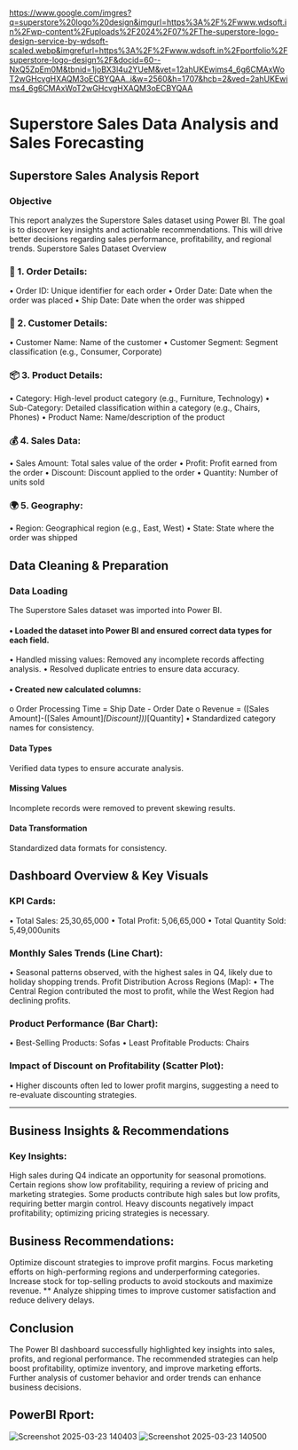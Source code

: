 https://www.google.com/imgres?q=superstore%20logo%20design&imgurl=https%3A%2F%2Fwww.wdsoft.in%2Fwp-content%2Fuploads%2F2024%2F07%2FThe-superstore-logo-design-service-by-wdsoft-scaled.webp&imgrefurl=https%3A%2F%2Fwww.wdsoft.in%2Fportfolio%2Fsuperstore-logo-design%2F&docid=60--NxQ5ZpEm0M&tbnid=1joBX3l4u2YUeM&vet=12ahUKEwims4_6g6CMAxWoT2wGHcvgHXAQM3oECBYQAA..i&w=2560&h=1707&hcb=2&ved=2ahUKEwims4_6g6CMAxWoT2wGHcvgHXAQM3oECBYQAA
# Superstore Sales Data Analysis and Sales Forecasting
## Superstore Sales Analysis Report
### Objective
This report analyzes the Superstore Sales dataset using Power BI. The goal is to discover key insights and actionable recommendations. This will drive better decisions regarding sales performance, profitability, and regional trends.
Superstore Sales Dataset Overview
### 🛒 1. Order Details:
•	Order ID: Unique identifier for each order
•	Order Date: Date when the order was placed
•	Ship Date: Date when the order was shipped
### 👥 2. Customer Details:
•	Customer Name: Name of the customer
•	Customer Segment: Segment classification (e.g., Consumer, Corporate)
### 📦 3. Product Details:
•	Category: High-level product category (e.g., Furniture, Technology)
•	Sub-Category: Detailed classification within a category (e.g., Chairs, Phones)
•	Product Name: Name/description of the product
### 💰 4. Sales Data:
•	Sales Amount: Total sales value of the order
•	Profit: Profit earned from the order
•	Discount: Discount applied to the order
•	Quantity: Number of units sold
### 🌍 5. Geography:
•	Region: Geographical region (e.g., East, West)
•	State: State where the order was shipped


## Data Cleaning & Preparation

### Data Loading
The Superstore Sales dataset was imported into Power BI.
#### •	Loaded the dataset into Power BI and ensured correct data types for each field.
•	Handled missing values: Removed any incomplete records affecting analysis.
•	Resolved duplicate entries to ensure data accuracy.
#### •	Created new calculated columns:
o	Order Processing Time = Ship Date - Order Date
o	Revenue = ([Sales Amount]-([Sales Amount]*[Discount]))*[Quantity]
•	Standardized category names for consistency.
#### Data Types
Verified data types to ensure accurate analysis.
#### Missing Values
Incomplete records were removed to prevent skewing results.
#### Data Transformation
Standardized data formats for consistency.

## Dashboard Overview & Key Visuals

 ### KPI Cards:
•	Total Sales: 25,30,65,000
•	Total Profit: 5,06,65,000
•	Total Quantity Sold: 5,49,000units

 ### Monthly Sales Trends (Line Chart):
•	Seasonal patterns observed, with the highest sales in Q4, likely due to holiday shopping trends.
 Profit Distribution Across Regions (Map):
•	The Central Region contributed the most to profit, while the West Region had declining profits.

 ### Product Performance (Bar Chart):
•	Best-Selling Products: Sofas
•	Least Profitable Products: Chairs

 ### Impact of Discount on Profitability (Scatter Plot):
•	Higher discounts often led to lower profit margins, suggesting a need to re-evaluate discounting strategies.
________________________________________
## Business Insights & Recommendations

### Key Insights:
High sales during Q4 indicate an opportunity for seasonal promotions. Certain regions show low profitability, requiring a review of pricing and marketing strategies. Some products contribute high sales but low profits, requiring better margin control. Heavy discounts negatively impact profitability; optimizing pricing strategies is necessary.

## Business Recommendations:
Optimize discount strategies to improve profit margins. Focus marketing efforts on high-performing regions and underperforming categories. Increase stock for top-selling products to avoid stockouts and maximize revenue. ** Analyze shipping times to improve customer satisfaction and reduce delivery delays.

## Conclusion
The Power BI dashboard successfully highlighted key insights into sales, profits, and regional performance. The recommended strategies can help boost profitability, optimize inventory, and improve marketing efforts. Further analysis of customer behavior and order trends can enhance business decisions.


## PowerBI Rport:
![Screenshot 2025-03-23 140403](https://github.com/user-attachments/assets/5de805a5-abc0-40d7-adca-90ab531e13cc)
![Screenshot 2025-03-23 140500](https://github.com/user-attachments/assets/d0f224f4-2438-41d7-8ee2-5a5578e453d9)
















